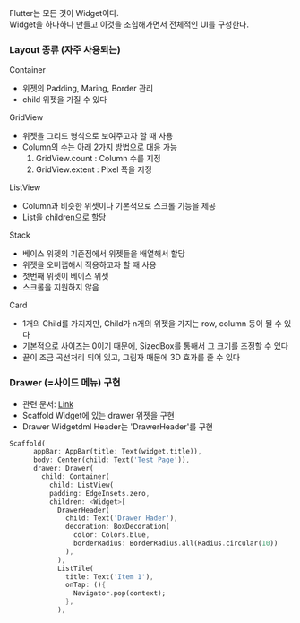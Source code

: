 Flutter는 모든 것이 Widget이다.<br>
Widget을 하나하나 만들고 이것을 조힙해가면서 전체적인 UI를 구성한다. 

### Layout 종류 (자주 사용되는)
Container
 - 위젯의 Padding, Maring, Border 관리
 - child 위젯을 가질 수 있다

GridView
 - 위젯을 그리드 형식으로 보여주고자 할 때 사용
 - Column의 수는 아래 2가지 방법으로 대응 가능
    1. GridView.count : Column 수를 지정
    2. GridView.extent : Pixel 폭을 지정

ListView
 - Column과 비슷한 위젯이나 기본적으로 스크롤 기능을 제공
 - List<Widget>을 children으로 할당

Stack
 - 베이스 위젯의 기준점에서 위젯들을 배열해서 할당 
 - 위젯을 오버랩해서 적용하고자 할 때 사용
 - 첫번째 위젯이 베이스 위젯
 - 스크롤을 지원하지 않음

Card
 - 1개의 Child를 가지지만, Child가 n개의 위젯을 가지는 row, column 등이 될 수 있다
 - 기본적으로 사이즈는 0이기 때문에, SizedBox를 통해서 그 크기를 조정할 수 있다
 - 끝이 조금 곡선처리 되어 있고, 그림자 때문에 3D 효과를 줄 수 있다
   
### Drawer (=사이드 메뉴) 구현
- 관련 문서: [Link](https://flutter.io/docs/cookbook/design/drawer)
- Scaffold Widget에 있는 drawer 위젯을 구현
- Drawer Widgetdml Header는 'DrawerHeader'를 구현
```dart
Scaffold(
      appBar: AppBar(title: Text(widget.title)),
      body: Center(child: Text('Test Page')),
      drawer: Drawer(
        child: Container(
          child: ListView(
          padding: EdgeInsets.zero,
          children: <Widget>[
            DrawerHeader(
              child: Text('Drawer Hader'),
              decoration: BoxDecoration(
                color: Colors.blue,
                borderRadius: BorderRadius.all(Radius.circular(10))
              ),
            ),
            ListTile(
              title: Text('Item 1'),
              onTap: (){
                Navigator.pop(context);
              },
            ),